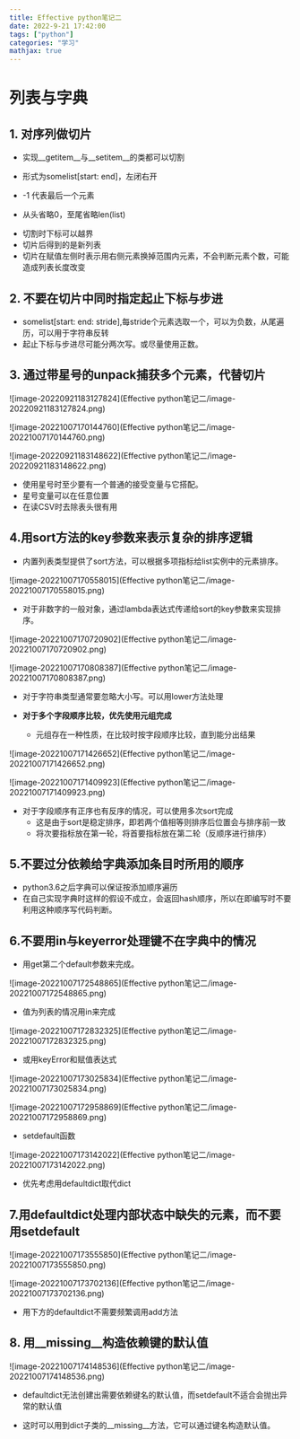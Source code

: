 ```yaml
---
title: Effective python笔记二
date: 2022-9-21 17:42:00
tags: ["python"]
categories: "学习"
mathjax: true
---
```


# 列表与字典

## 1. 对序列做切片

- 实现\_\_getitem\_\_与\__setitem\_\_的类都可以切割

- 形式为somelist[start: end]，左闭右开

- -1 代表最后一个元素

- 从头省略0，至尾省略len(list)
<!--more-->

- 切割时下标可以越界
- 切片后得到的是新列表
- 切片在赋值左侧时表示用右侧元素换掉范围内元素，不会判断元素个数，可能造成列表长度改变

## 2. 不要在切片中同时指定起止下标与步进

- somelist[start: end: stride],每stride个元素选取一个，可以为负数，从尾遍历，可以用于字符串反转
- 起止下标与步进尽可能分两次写。或尽量使用正数。

## 3. 通过带星号的unpack捕获多个元素，代替切片

![image-20220921183127824](Effective python笔记二/image-20220921183127824.png)

![image-20221007170144760](Effective python笔记二/image-20221007170144760.png)

![image-20220921183148622](Effective python笔记二/image-20220921183148622.png)

- 使用星号时至少要有一个普通的接受变量与它搭配。
- 星号变量可以在任意位置
- 在读CSV时去除表头很有用

## 4.用sort方法的key参数来表示复杂的排序逻辑
- 内置列表类型提供了sort方法，可以根据多项指标给list实例中的元素排序。

![image-20221007170558015](Effective python笔记二/image-20221007170558015.png)

- 对于非数字的一般对象，通过lambda表达式传递给sort的key参数来实现排序。

![image-20221007170720902](Effective python笔记二/image-20221007170720902.png)

![image-20221007170808387](Effective python笔记二/image-20221007170808387.png)

- 对于字符串类型通常要忽略大小写。可以用lower方法处理

- **对于多个字段顺序比较，优先使用元组完成**
  - 元组存在一种性质，在比较时按字段顺序比较，直到能分出结果

![image-20221007171426652](Effective python笔记二/image-20221007171426652.png)

![image-20221007171409923](Effective python笔记二/image-20221007171409923.png)

- 对于字段顺序有正序也有反序的情况，可以使用多次sort完成
  - 这是由于sort是稳定排序，即若两个值相等则排序后位置会与排序前一致
  - 将次要指标放在第一轮，将首要指标放在第二轮（反顺序进行排序）

## 5.不要过分依赖给字典添加条目时所用的顺序
- python3.6之后字典可以保证按添加顺序遍历
- 在自己实现字典时这样的假设不成立，会返回hash顺序，所以在即编写时不要利用这种顺序写代码判断。

## 6.不要用in与keyerror处理键不在字典中的情况

- 用get第二个default参数来完成。

![image-20221007172548865](Effective python笔记二/image-20221007172548865.png)

- 值为列表的情况用in来完成

![image-20221007172832325](Effective python笔记二/image-20221007172832325.png)

- 或用keyError和赋值表达式

![image-20221007173025834](Effective python笔记二/image-20221007173025834.png)

![image-20221007172958869](Effective python笔记二/image-20221007172958869.png)

- setdefault函数

![image-20221007173142022](Effective python笔记二/image-20221007173142022.png)

- 优先考虑用defaultdict取代dict

## 7.用defaultdict处理内部状态中缺失的元素，而不要用setdefault

![image-20221007173555850](Effective python笔记二/image-20221007173555850.png)

![image-20221007173702136](Effective python笔记二/image-20221007173702136.png)

- 用下方的defaultdict不需要频繁调用add方法

## 8. 用\_\_missing__构造依赖键的默认值

![image-20221007174148536](Effective python笔记二/image-20221007174148536.png)

- defaultdict无法创建出需要依赖键名的默认值，而setdefault不适合会抛出异常的默认值

- 这时可以用到dict子类的_\_missing__方法，它可以通过键名构造默认值。
